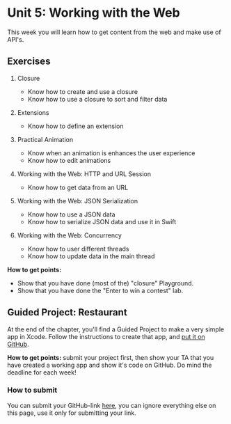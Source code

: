 # Unit 5: Working with the Web
This week you will learn how to get content from the web and make use of API's.

## Exercises
1. Closure
	- Know how to create and use a closure
	- Know how to use a closure to sort and filter data

2. Extensions
	- Know how to define an extension

3. Practical Animation
	- Know when an animation is enhances the user experience
	- Know how to edit animations

4. Working with the Web: HTTP and URL Session
	- Know how to get data from an URL

5. Working with the Web: JSON Serialization
	- Know how to use a JSON data
	- Know how to serialize JSON data and use it in  Swift

6. Working with the Web: Concurrency
	- Know how to user different threads
	- Know how to update data in the main thread

**How to get points:**

- Show that you have done (most of the) "closure" Playground.
- Show that you have done the "Enter to win a contest" lab.

## Guided Project: Restaurant

At the end of the chapter, you'll find a Guided Project to make a very simple app in Xcode. Follow the instructions to create that app, and [put it on GitHub](/ios/github).

**How to get points:** submit your project first, then show your TA that you have created a working app and show it's code on GitHub. Do mind the deadline for each week!

### How to submit

You can submit your GitHub-link [here](/projects/many-lists#submit-content), you can ignore everything else on this page, use it only for submitting your link.